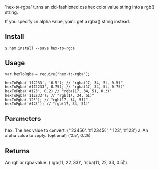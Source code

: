 
'hex-to-rgba' turns an old-fashioned css hex color value string into a rgb() string.

If you specify an alpha value, you'll get a rgba() string instead.

## Install
`$ npm install --save hex-to-rgba`

## Usage
```
var hexToRgba = require("hex-to-rgba");

hexToRgba('112233', '0.5'); // "rgba(17, 34, 51, 0.5)"
hexToRgba('#112233', 0.75); // "rgba(17, 34, 51, 0.75)"
hexToRgba('#123', 0.2) // "rgba(17, 34, 51, 0.2)"
hexToRgba('112233'); // "rgb(17, 34, 51)"
hexToRgba('123'); // "rgb(17, 34, 51)"
hexToRgba('#123'); // "rgb(17, 34, 51)"
```

## Parameters
hex: The hex value to convert. ('123456'. '#123456', ''123', '#123')
a: An alpha value to apply. (optional) ('0.5', 0.25)

## Returns
An rgb or rgba value. ('rgb(11, 22, 33)', 'rgba(11, 22, 33, 0.5)')
